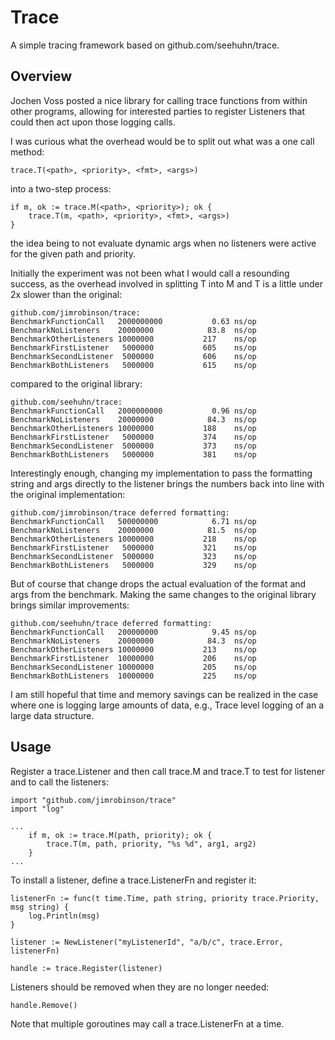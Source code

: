Trace
=====

A simple tracing framework based on github.com/seehuhn/trace.

Overview
--------

Jochen Voss posted a nice library for calling trace functions from
within other programs, allowing for interested parties to register
Listeners that could then act upon those logging calls.

I was curious what the overhead would be to split out what was a one
call method:

	trace.T(<path>, <priority>, <fmt>, <args>)

into a two-step process:

	if m, ok := trace.M(<path>, <priority>); ok {
		trace.T(m, <path>, <priority>, <fmt>, <args>)
	}

the idea being to not evaluate dynamic args when no listeners were
active for the given path and priority.

Initially the experiment was not been what I would call a resounding
success, as the overhead involved in splitting T into M and T is a
little under 2x slower than the original:

	github.com/jimrobinson/trace:
	BenchmarkFunctionCall	2000000000	         0.63 ns/op
	BenchmarkNoListeners	20000000	        83.8  ns/op
	BenchmarkOtherListeners	10000000	       217    ns/op
	BenchmarkFirstListener	 5000000	       605    ns/op
	BenchmarkSecondListener	 5000000	       606    ns/op
	BenchmarkBothListeners	 5000000	       615    ns/op

compared to the original library:

	github.com/seehuhn/trace:
	BenchmarkFunctionCall	2000000000	         0.96 ns/op
	BenchmarkNoListeners	20000000	        84.3  ns/op
	BenchmarkOtherListeners	10000000	       188    ns/op
	BenchmarkFirstListener	 5000000	       374    ns/op
	BenchmarkSecondListener	 5000000	       373    ns/op
	BenchmarkBothListeners	 5000000	       381    ns/op

Interestingly enough, changing my implementation to pass the
formatting string and args directly to the listener brings the numbers
back into line with the original implementation:

	github.com/jimrobinson/trace deferred formatting:
	BenchmarkFunctionCall	500000000	         6.71 ns/op
	BenchmarkNoListeners	20000000	        81.5  ns/op
	BenchmarkOtherListeners	10000000	       218    ns/op
	BenchmarkFirstListener	 5000000	       321    ns/op
	BenchmarkSecondListener	 5000000	       323    ns/op
	BenchmarkBothListeners	 5000000	       329    ns/op

But of course that change drops the actual evaluation of the format
and args from the benchmark.  Making the same changes to the original
library brings similar improvements:

	github.com/seehuhn/trace deferred formatting:
	BenchmarkFunctionCall	200000000	         9.45 ns/op
	BenchmarkNoListeners	20000000	        84.3  ns/op
	BenchmarkOtherListeners	10000000	       213    ns/op
	BenchmarkFirstListener	10000000	       206    ns/op
	BenchmarkSecondListener	10000000	       205    ns/op
	BenchmarkBothListeners	10000000	       225    ns/op

I am still hopeful that time and memory savings can be realized in the
case where one is logging large amounts of data, e.g., Trace level
logging of an a large data structure.

Usage
-----

Register a trace.Listener and then call trace.M and trace.T to test
for listener and to call the listeners:

	import "github.com/jimrobinson/trace"
	import "log"

	...
		if m, ok := trace.M(path, priority); ok {
			trace.T(m, path, priority, "%s %d", arg1, arg2)
		}
	...

To install a listener, define a trace.ListenerFn and register it:

	listenerFn := func(t time.Time, path string, priority trace.Priority, msg string) {
		log.Println(msg)
	}

	listener := NewListener("myListenerId", "a/b/c", trace.Error, listenerFn)

	handle := trace.Register(listener)

Listeners should be removed when they are no longer needed:

	handle.Remove()

Note that multiple goroutines may call a trace.ListenerFn at a time.
